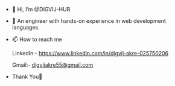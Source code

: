 - 👋 Hi, I’m @DIGVIJ-HUB
- 👀 An engineer with hands-on experience in web development languages. 
- 📫 How to reach me 

     LinkedIn:- https://www.linkedin.com/in/digvij-akre-025750206
          
     Gmail:- digvijakre55@gmail.com

- Thank You🙏
